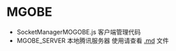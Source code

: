 # MGOBE 
- SocketManagerMOGOBE.js 客户端管理代码
- MGOBE_SERVER 本地腾讯服务器  使用请查看  [.md](https://github.com/ZhouJun2303/MGOBE/blob/main/MGOBE_SERVER/redeme.md) 文件 
